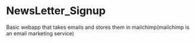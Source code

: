 # NewsLetter_Signup
 Basic webapp that takes emails and stores them in mailchimp(mailchimp is an email marketing service)
